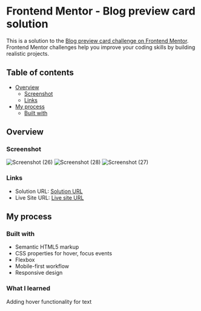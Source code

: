# Frontend Mentor - Blog preview card solution

This is a solution to the [Blog preview card challenge on Frontend Mentor](https://www.frontendmentor.io/challenges/blog-preview-card-ckPaj01IcS). Frontend Mentor challenges help you improve your coding skills by building realistic projects. 


## Table of contents

- [Overview](#overview)
  - [Screenshot](#screenshot)
  - [Links](#links)
- [My process](#my-process)
  - [Built with](#built-with)

## Overview

### Screenshot
![Screenshot (26)](https://github.com/user-attachments/assets/a21691d1-ea4a-459c-8e79-c5fe90f44d37)
![Screenshot (28)](https://github.com/user-attachments/assets/fe14edcd-5990-46aa-9f1d-6147ba951a20)
![Screenshot (27)](https://github.com/user-attachments/assets/86e18751-cafa-407f-ac23-43f9ab6471f5)

### Links

- Solution URL: [Solution URL](https://github.com/PravallikaMyneni/FrontendMentor-problems)
- Live Site URL: [Live site URL](https://pravallikamyneni.github.io/FrontendMentor-problems/)

## My process

### Built with

- Semantic HTML5 markup
- CSS properties for hover, focus events
- Flexbox
- Mobile-first workflow
- Responsive design

### What I learned

Adding hover functionality for text
 
